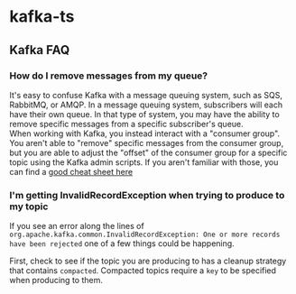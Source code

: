 # kafka-ts

## Kafka FAQ

### How do I remove messages from my queue?

It's easy to confuse Kafka with a message queuing system, such as SQS, RabbitMQ, or AMQP. In a message queuing system, subscribers will each have their own queue. In that type of system, you may have the ability to remove specific messages from a specific subscriber's queue.  
When working with Kafka, you instead interact with a "consumer group". You aren't able to "remove" specific messages from the consumer group, but you are able to adjust the "offset" of the consumer group for a specific topic using the Kafka admin scripts. If you aren't familiar with those, you can find a [good cheat sheet here](https://medium.com/@TimvanBaarsen/apache-kafka-cli-commands-cheat-sheet-a6f06eac01b)



### I'm getting InvalidRecordException when trying to produce to my topic

If you see an error along the lines of `org.apache.kafka.common.InvalidRecordException: One or more records have been rejected` one of a few things could be happening.

First, check to see if the topic you are producing to has a cleanup strategy that contains `compacted`. Compacted topics require a `key` to be specified when producing to them.

